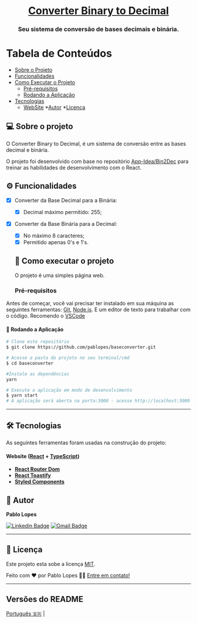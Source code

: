 <h1 align="center">
 <a href="https://6003a4559d075217e12ea0e6--priceless-hodgkin-16a045.netlify.app/" alt="site do converter binary to decimal">
  Converter Binary to Decimal
</a>
</h1>

<h3 align="center">
  Seu sistema de conversão de bases decimais e binária.
</h3>

Tabela de Conteúdos
=================
<!--ts-->
  * [Sobre o Projeto](#-sobre-o-projeto)
  * [Funcionalidades](#-funcionalidades)
  * [Como Executar o Projeto](#-como-executar-o-projeto)
    * [Pré-requisitos](#-pré-requisitos)
    * [Rodando a Aplicação](#-rodando-a-aplicação)
  * [Tecnologias](#-tecnologias)
    * [WebSite](#user-content-website--react----typescript)
  *[Autor](#-autor)
  *[Licença](#user-content-licença)
<!--te-->
## 💻 Sobre o projeto

O Converter Binary to Decimal, é um sistema de conversão entre as bases decimal e binária.

O projeto foi desenvolvido com base no repositório [App-Idea/Bin2Dec](https://github.com/florinpop17/app-ideas/blob/master/Projects/1-Beginner/Bin2Dec-App.md) para treinar as habilidades de desenvolvimento com o React.

## ⚙️ Funcionalidades
- [x] Converter da Base Decimal para a Binária:
  - [x] Decimal máximo permitido: 255;
- [x] Converter da Base Binária para a Decimal:
  - [x] No máximo 8 caracteres;
  - [x] Permitido apenas 0's e 1's.

  ## 🚀 Como executar o projeto
  O projeto é uma simples página web.

  ### Pré-requisitos
Antes de começar, você vai precisar ter instalado em sua máquina as seguintes ferramentas:
[Git](https://git-scm.com),
[Node.js](https://nodejs.org/en/).
E um editor de texto para trabalhar com o código. Recomendo o [VSCode](https://code.visualstudio.com/)

#### 🎲 Rodando a Aplicação
```bash
# Clone este repositório
$ git clone https://github.com/pablopes/baseconverter.git
```
```bash
# Acesse a pasta do projeto no seu terminal/cmd
$ cd baseconverter
```
```bash
#Instale as dependências
yarn
```
```bash
# Execute a aplicação em modo de desenvolvimento
$ yarn start
# A aplicação será aberta na porta:3000 - acesse http://localhost:3000
```
---

## 🛠 Tecnologias

As seguintes ferramentas foram usadas na construção do projeto:

#### **Website**  ([React](https://reactjs.org/)  +  [TypeScript](https://www.typescriptlang.org/))

-   **[React Router Dom](https://reactrouter.com/web/guides/quick-start)**
-   **[React Toastify](https://github.com/fkhadra/react-toastify)**
-   **[Styled Components](https://styled-components.com/)**

## 🦸 Autor
<b>Pablo Lopes</b>

 [![Linkedin Badge](https://img.shields.io/badge/-Pablo-blue?style=flat-square&logo=Linkedin&logoColor=white&link=https://www.linkedin.com/in/pablopes/)](https://www.linkedin.com/in/pablopes/)
[![Gmail Badge](https://img.shields.io/badge/-pablo.infolopes@gmail.com-c14438?style=flat-square&logo=Gmail&logoColor=white&link=mailto:pablo.infolopes@gmail.com)](mailto:pablo.infolopes@gmail.com)

---

## 📝 Licença

Este projeto esta sobe a licença [MIT](./LICENSE).

Feito com ❤️ por Pablo Lopes 👋🏽 [Entre em contato!](https://www.linkedin.com/in/pablopes/)

---

##  Versões do README

[Português 🇧🇷](./README.md)  |
